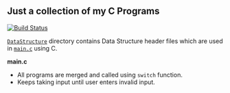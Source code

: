Just a collection of my C Programs
---

[![Build Status](https://travis-ci.org/crazyuploader/C.svg?branch=master)](https://travis-ci.org/crazyuploader/C)

[`DataStructure`](/DataStructure) directory contains Data Structure header files which are used in [`main.c`](main.c) using C.

<b>main.c</b>
* All programs are merged and called using `switch` function.
* Keeps taking input until user enters invalid input.
